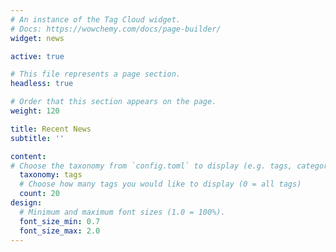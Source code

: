 ```yaml
---
# An instance of the Tag Cloud widget.
# Docs: https://wowchemy.com/docs/page-builder/
widget: news

active: true

# This file represents a page section.
headless: true

# Order that this section appears on the page.
weight: 120

title: Recent News
subtitle: ''

content:
# Choose the taxonomy from `config.toml` to display (e.g. tags, categories)
  taxonomy: tags
  # Choose how many tags you would like to display (0 = all tags)
  count: 20
design:
  # Minimum and maximum font sizes (1.0 = 100%).
  font_size_min: 0.7
  font_size_max: 2.0
---
```

